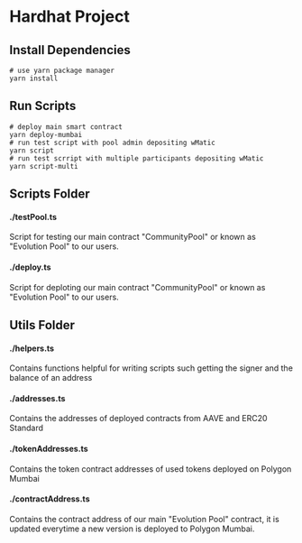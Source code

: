 # Hardhat Project

## Install Dependencies
```shell
# use yarn package manager
yarn install
```
## Run Scripts
```shell
# deploy main smart contract
yarn deploy-mumbai
# run test script with pool admin depositing wMatic
yarn script
# run test scrript with multiple participants depositing wMatic
yarn script-multi
```

## Scripts Folder
#### ./testPool.ts
Script for testing our main contract "CommunityPool" or known as "Evolution Pool" to our users. 
#### ./deploy.ts
Script for deploting our main contract "CommunityPool" or known as "Evolution Pool" to our users. 
## Utils Folder
#### ./helpers.ts 
Contains functions helpful for writing scripts such getting the signer and the balance of an address
#### ./addresses.ts
Contains the addresses of deployed contracts from AAVE and ERC20 Standard
#### ./tokenAddresses.ts
Contains the token contract addresses of used tokens deployed on Polygon Mumbai
#### ./contractAddress.ts
Contains the contract address of our main "Evolution Pool" contract, it is updated everytime a new version is deployed to Polygon Mumbai. 
